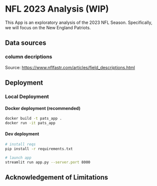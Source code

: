 # NFL 2023 Analysis (WIP)
This App is an exploratory analysis of the 2023 NFL Season. Specifically, we will focus on the New England Patriots.

## Data sources

### column decriptions
Source: https://www.nflfastr.com/articles/field_descriptions.html

## Deployment

### Local Deployment

#### Docker deployment (recommended)
~~~bash
docker build -t pats_app .
docker run -it pats_app
~~~

#### Dev deployment
~~~bash 
# install reqs
pip install -r requirements.txt

# launch app
streamlit run app.py --server.port 8000
~~~

## Acknowledgement of Limitations